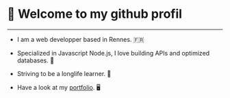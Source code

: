 # :wave: Welcome to my github profil 
---

- I am a web developper based in Rennes. :fr:

- Specialized in Javascript Node.js, I love building APIs and optimized databases. :rocket:

- Striving to be a longlife learner. :high_brightness:

- Have a look at my [portfolio](https://corentinvanaquer.netlify.app/). 🖥️
